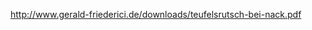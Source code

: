 <span style="color:#000ff;">http://www.gerald-friederici.de/downloads/teufelsrutsch-bei-nack.pdf</span>